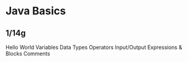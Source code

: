 # Java Basics

## 1/14g

Hello World
Variables
Data Types
Operators
Input/Output
Expressions & Blocks
Comments
